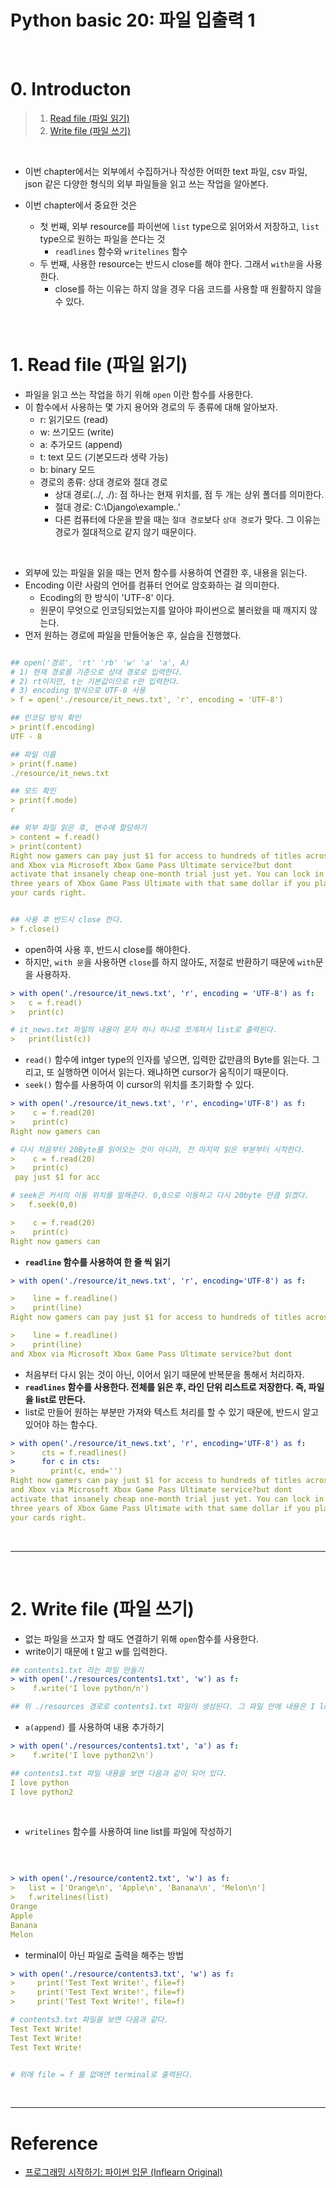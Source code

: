 # Python basic 20: 파일 입출력 1

<br>

# 0. Introducton

> 1. [Read file (파일 읽기)](#1-read-file-파일-읽기)
> 2. [Write file (파일 쓰기)](#2-write-file-파일-쓰기)

<br>

- 이번 chapter에서는 외부에서 수집하거나 작성한 어떠한 text 파일, csv 파일, json 같은 다양한 형식의 외부 파일들을 읽고 쓰는 작업을 알아본다.

- 이번 chapter에서 중요한 것은
  - 첫 번째, 외부 resource를 파이썬에 `list` type으로 읽어와서 저장하고, `list` type으로 원하는 파일을 쓴다는 것
    - `readlines` 함수와 `writelines` 함수
  - 두 번째, 사용한 resource는 반드시 close를 해야 한다. 그래서 `with문`을 사용한다.
    - close를 하는 이유는 하지 않을 경우 다음 코드를 사용할 때 원활하지 않을 수 있다.

<br>

# 1. Read file (파일 읽기)

- 파일을 읽고 쓰는 작업을 하기 위해 `open` 이란 함수를 사용한다.
- 이 함수에서 사용하는 몇 가지 용어와 경로의 두 종류에 대해 알아보자.
  - r: 읽기모드 (read)
  - w: 쓰기모드 (write)
  - a: 추가모드 (append)
  - t: text 모드 (기본모드라 생략 가능)
  - b: binary 모드
  - 경로의 종류: 상대 경로와 절대 경로
    - 상대 경로(../, ./): 점 하나는 현재 위치를, 점 두 개는 상위 폴더를 의미한다.
    - 절대 경로: C:\Django\example..'
    - 다른 컴퓨터에 다운을 받을 때는 `절대 경로`보다 `상대 경로`가 맞다. 그 이유는 경로가 절대적으로 같지 않기 때문이다.

<br>

- 외부에 있는 파일을 읽을 때는 먼저 함수를 사용하여 연결한 후, 내용을 읽는다.
- Encoding 이란 사람의 언어를 컴퓨터 언어로 암호화하는 걸 의미한다.
  - Ecoding의 한 방식이 'UTF-8' 이다.
  - 원문이 무엇으로 인코딩되었는지를 알아야 파이썬으로 불러왔을 때 깨지지 않는다.
- 먼저 원하는 경로에 파일을 만들어놓은 후, 실습을 진행했다.

```yml

## open('경로', 'rt' 'rb' 'w' 'a' 'a', A)
# 1) 현재 경로를 기준으로 상대 경로로 입력한다.
# 2) rt이지만, t는 기본값이므로 r만 입력한다.
# 3) encoding 방식으로 UTF-8 사용
> f = open('./resource/it_news.txt', 'r', encoding = 'UTF-8')

## 인코딩 방식 확인
> print(f.encoding)
UTF - 8

## 파일 이름
> print(f.name)
./resource/it_news.txt

## 모드 확인
> print(f.mode)
r

## 외부 파일 읽은 후, 변수에 할당하기
> content = f.read()
> print(content)
Right now gamers can pay just $1 for access to hundreds of titles across PC
and Xbox via Microsoft Xbox Game Pass Ultimate service?but dont
activate that insanely cheap one-month trial just yet. You can lock in up to
three years of Xbox Game Pass Ultimate with that same dollar if you play
your cards right.


## 사용 후 반드시 close 한다.
> f.close()
```

- open하여 사용 후, 반드시 close를 해야한다.
- 하지만, `with 문`을 사용하면 `close`를 하지 않아도, 저절로 반환하기 때문에 `with`문을 사용하자.

```yml
> with open('./resource/it_news.txt', 'r', encoding = 'UTF-8') as f:
>   c = f.read()
>   print(c)

# it_news.txt 파일의 내용이 문자 하나 하나로 쪼개져서 list로 출력된다.
>   print(list(c))

```

- `read()` 함수에 intger type의 인자를 넣으면, 입력한 값만큼의 Byte를 읽는다. 그리고, 또 실행하면 이어서 읽는다. 왜냐하면 cursor가 움직이기 때문이다.
- `seek()` 함수를 사용하여 이 cursor의 위치를 초기화할 수 있다.

```yml
> with open('./resource/it_news.txt', 'r', encoding='UTF-8') as f:
>    c = f.read(20)
>    print(c)
Right now gamers can

# 다시 처음부터 20Byte를 읽어오는 것이 아니라, 전 마지막 읽은 부분부터 시작한다.
>    c = f.read(20)
>    print(c)
 pay just $1 for acc

# seek은 커서의 이동 위치를 말해준다. 0,0으로 이동하고 다시 20byte 만큼 읽겠다.
>   f.seek(0,0)

>    c = f.read(20)
>    print(c)
Right now gamers can

```

- **`readline` 함수를 사용하여 한 줄 씩 읽기**

```yml
> with open('./resource/it_news.txt', 'r', encoding='UTF-8') as f:

>    line = f.readline()
>    print(line)
Right now gamers can pay just $1 for access to hundreds of titles across PC

>    line = f.readline()
>    print(line)
and Xbox via Microsoft Xbox Game Pass Ultimate service?but dont
```

- 처음부터 다시 읽는 것이 아닌, 이어서 읽기 때문에 반복문을 통해서 처리하자.
- **`readlines` 함수를 사용한다. 전체를 읽은 후, 라인 단위 리스트로 저장한다. 즉, 파일을 list로 만든다.**
- list로 만들어 원하는 부분만 가져와 텍스트 처리를 할 수 있기 때문에, 반드시 알고 있어야 하는 함수다.

```yml
> with open('./resource/it_news.txt', 'r', encoding='UTF-8') as f:
>      cts = f.readlines()
>      for c in cts:
>        print(c, end='')
Right now gamers can pay just $1 for access to hundreds of titles across PC
and Xbox via Microsoft Xbox Game Pass Ultimate service?but dont
activate that insanely cheap one-month trial just yet. You can lock in up to
three years of Xbox Game Pass Ultimate with that same dollar if you play
your cards right.

```

<br>

---

<br>

# 2. Write file (파일 쓰기)

- 없는 파일을 쓰고자 할 때도 연결하기 위해 `open`함수를 사용한다.
- write이기 때문에 t 말고 w를 입력한다.

```yml
## contents1.txt 라는 파일 만들기
> with open('./resources/contents1.txt', 'w') as f:
>    f.write('I love python/n')

## 위 ./resources 경로로 contents1.txt 파일이 생성된다. 그 파일 안에 내용은 I love python이 있다.
```

- `a(append)` 를 사용하여 내용 추가하기

```yml
> with open('./resources/contents1.txt', 'a') as f:
>    f.write('I love python2\n')

## contents1.txt 파일 내용을 보면 다음과 같이 되어 있다.
I love python
I love python2

```

<br>

- `writelines` 함수를 사용하여 line list를 파일에 작성하기

<br>

```yml

> with open('./resource/content2.txt', 'w') as f:
>   list = ['Orange\n', 'Apple\n', 'Banana\n', 'Melon\n']
>   f.writelines(list)
Orange
Apple
Banana
Melon
```

- terminal이 아닌 파일로 출력을 해주는 방법

```yml
> with open('./resource/contents3.txt', 'w') as f:
>     print('Test Text Write!', file=f)
>     print('Test Text Write!', file=f)
>     print('Test Text Write!', file=f)

# contents3.txt 파일을 보면 다음과 같다.
Test Text Write!
Test Text Write!
Test Text Write!


# 위에 file = f 를 없애면 terminal로 출력된다.
```

<br>

---

# Reference

- [프로그래밍 시작하기: 파이썬 입문 (Inflearn Original)](https://www.inflearn.com/course/%ED%94%84%EB%A1%9C%EA%B7%B8%EB%9E%98%EB%B0%8D-%ED%8C%8C%EC%9D%B4%EC%8D%AC-%EC%9E%85%EB%AC%B8-%EC%9D%B8%ED%94%84%EB%9F%B0-%EC%98%A4%EB%A6%AC%EC%A7%80%EB%84%90)
